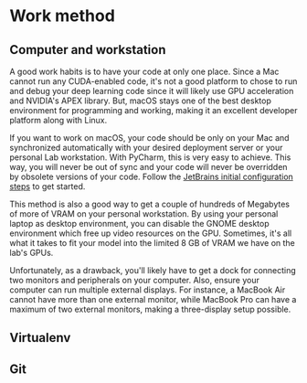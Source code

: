 # Work method

## Computer and workstation
A good work habits is to have your code at only one place. Since a Mac cannot run any CUDA-enabled code, it's not a
good platform to chose to run and debug your deep learning code since it will likely use GPU acceleration and NVIDIA's
APEX library. But, macOS stays one of the best desktop environment for programming and working, making it an excellent
developer platform along with Linux.

If you want to work on macOS, your code should be only on your Mac and synchronized automatically with your desired 
deployment server or your personal Lab workstation. With PyCharm, this is very easy to achieve. This way, you will
never be out of sync and your code will never be overridden by obsolete versions of your code. Follow the [JetBrains
initial configuration steps](jetbrains.md) to get started.

This method is also a good way to get a couple of hundreds of Megabytes of more of VRAM on your personal workstation. By
using your personal laptop as desktop environment, you can disable the GNOME desktop environment which free up video 
resources on the GPU. Sometimes, it's all what it takes to fit your model into the limited 8 GB of VRAM we have on the
lab's GPUs.

Unfortunately, as a drawback, you'll likely have to get a dock for connecting two monitors and peripherals on your 
computer. Also, ensure your computer can run multiple external displays. For instance, a MacBook Air cannot have more 
than one external monitor, while MacBook Pro can have a maximum of two external monitors, making a three-display 
setup possible. 


## Virtualenv


## Git

